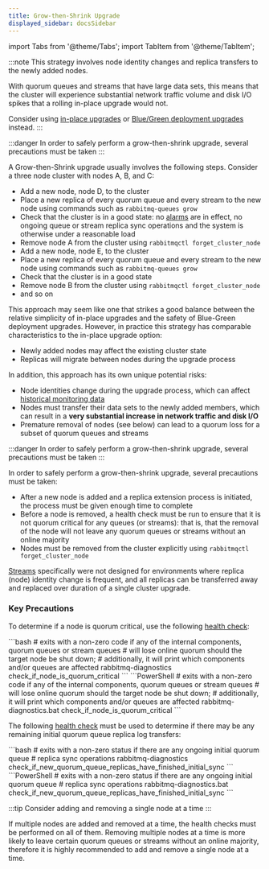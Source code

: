 ```yaml
---
title: Grow-then-Shrink Upgrade
displayed_sidebar: docsSidebar
---
```

<!--
Copyright (c) 2005-2024 Broadcom. All Rights Reserved. The term "Broadcom" refers to Broadcom Inc. and/or its subsidiaries.

All rights reserved. This program and the accompanying materials
are made available under the terms of the under the Apache License,
Version 2.0 (the "License”); you may not use this file except in compliance
with the License. You may obtain a copy of the License at

https://www.apache.org/licenses/LICENSE-2.0

Unless required by applicable law or agreed to in writing, software
distributed under the License is distributed on an "AS IS" BASIS,
WITHOUT WARRANTIES OR CONDITIONS OF ANY KIND, either express or implied.
See the License for the specific language governing permissions and
limitations under the License.
-->

import Tabs from '@theme/Tabs';
import TabItem from '@theme/TabItem';

:::note
This strategy involves node identity changes and replica transfers to the newly added nodes.

With quorum queues and streams that have large data sets, this means that the cluster will
experience substantial network traffic volume and disk I/O spikes that a rolling in-place upgrade would not.

Consider using [in-place upgrades](#in-place) or [Blue/Green deployment upgrades](./blue-green-upgrade) instead.
:::

:::danger
In order to safely perform a grow-then-shrink upgrade, several precautions must be taken
:::

A Grow-then-Shrink upgrade usually involves the following steps. Consider a three node cluster with nodes
A, B, and C:

 * Add a new node, node D, to the cluster
 * Place a new replica of every quorum queue and every stream to the new node using commands such as `rabbitmq-queues grow`
 * Check that the cluster is in a good state: no [alarms](./alarms) are in effect, no ongoing queue or stream replica sync operations
   and the system is otherwise under a reasonable load
 * Remove node A from the cluster using `rabbitmqctl forget_cluster_node`
 * Add a new node, node E, to the cluster
 * Place a new replica of every quorum queue and every stream to the new node using commands such as `rabbitmq-queues grow`
 * Check that the cluster is in a good state
 * Remove node B from the cluster using `rabbitmqctl forget_cluster_node`
 * and so on

This approach may seem like one that strikes a good balance between the relative simplicity of
in-place upgrades and the safety of Blue-Green deployment upgrades. However, in practice this
strategy has comparable characteristics to the in-place upgrade option:

 * Newly added nodes may affect the existing cluster state
 * Replicas will migrate between nodes during the upgrade process

In addition, this approach has its own unique potential risks:

 * Node identities change during the upgrade process, which can affect [historical monitoring data](./monitoring/)
 * Nodes must transfer their data sets to the newly added members, which can result in a **very substantial increase
   in network traffic and disk I/O**
 * Premature removal of nodes (see below) can lead to a quorum loss for a subset of quorum queues and streams

:::danger
In order to safely perform a grow-then-shrink upgrade, several precautions must be taken
:::

In order to safely perform a grow-then-shrink upgrade, several precautions must be taken:

 * After a new node is added and a replica extension process is initiated, the process must
   be given enough time to complete
 * Before a node is removed, a health check must be run to ensure that it is not quorum critical for any queues (or streams):
   that is, that the removal of the node will not leave any quorum queues or streams without an online majority
 * Nodes must be removed from the cluster explicitly using `rabbitmqctl forget_cluster_node`

[Streams](./streams/) specifically were not designed for environments where replica (node) identity change is frequent,
and all replicas can be transferred away and replaced over duration of a single cluster upgrade.

### Key Precautions

To determine if a node is quorum critical, use the following [health check](./monitoring#health-checks):

<Tabs groupId="shell-specific">
<TabItem value="bash" label="bash" default>
```bash
# exits with a non-zero code if any of the internal components, quorum queues or stream queues
# will lose online quorum should the target node be shut down;
# additionally, it will print which components and/or queues are affected
rabbitmq-diagnostics check_if_node_is_quorum_critical
```
</TabItem>
<TabItem value="PowerShell" label="PowerShell">
```PowerShell
# exits with a non-zero code if any of the internal components, quorum queues or stream queues
# will lose online quorum should the target node be shut down;
# additionally, it will print which components and/or queues are affected
rabbitmq-diagnostics.bat check_if_node_is_quorum_critical
```
</TabItem>
</Tabs>

The following [health check](./monitoring#health-checks) must be used to determine if there may be
any remaining initial quorum queue replica log transfers:

<Tabs groupId="shell-specific">
<TabItem value="bash" label="bash" default>
```bash
# exits with a non-zero status if there are any ongoing initial quorum queue
# replica sync operations
rabbitmq-diagnostics check_if_new_quorum_queue_replicas_have_finished_initial_sync
```
</TabItem>
<TabItem value="PowerShell" label="PowerShell">
```PowerShell
# exits with a non-zero status if there are any ongoing initial quorum queue
# replica sync operations
rabbitmq-diagnostics.bat check_if_new_quorum_queue_replicas_have_finished_initial_sync
```
</TabItem>
</Tabs>

:::tip
Consider adding and removing a single node at a time
:::

If multiple nodes are added and removed at a time, the health checks must be performed on all of them.
Removing multiple nodes at a time is more likely to leave certain quorum queues or streams without
an online majority, therefore it is highly recommended to add and remove a single node at a time.

